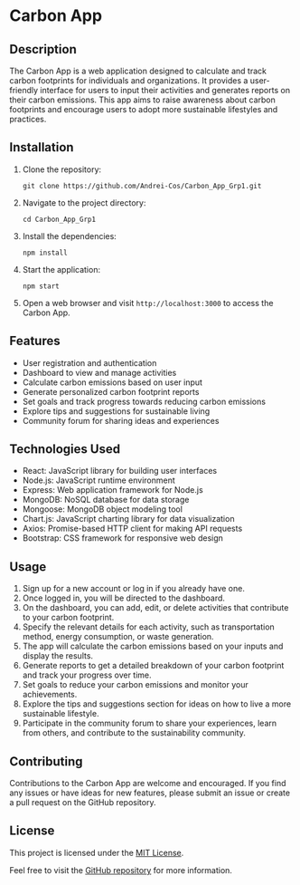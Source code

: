 # Carbon App

## Description
The Carbon App is a web application designed to calculate and track carbon footprints for individuals and organizations. It provides a user-friendly interface for users to input their activities and generates reports on their carbon emissions. This app aims to raise awareness about carbon footprints and encourage users to adopt more sustainable lifestyles and practices.

## Installation
1. Clone the repository:
   ```shell
   git clone https://github.com/Andrei-Cos/Carbon_App_Grp1.git
   ```

2. Navigate to the project directory:
   ```shell
   cd Carbon_App_Grp1
   ```

3. Install the dependencies:
   ```shell
   npm install
   ```

4. Start the application:
   ```shell
   npm start
   ```

5. Open a web browser and visit `http://localhost:3000` to access the Carbon App.

## Features
- User registration and authentication
- Dashboard to view and manage activities
- Calculate carbon emissions based on user input
- Generate personalized carbon footprint reports
- Set goals and track progress towards reducing carbon emissions
- Explore tips and suggestions for sustainable living
- Community forum for sharing ideas and experiences

## Technologies Used
- React: JavaScript library for building user interfaces
- Node.js: JavaScript runtime environment
- Express: Web application framework for Node.js
- MongoDB: NoSQL database for data storage
- Mongoose: MongoDB object modeling tool
- Chart.js: JavaScript charting library for data visualization
- Axios: Promise-based HTTP client for making API requests
- Bootstrap: CSS framework for responsive web design

## Usage
1. Sign up for a new account or log in if you already have one.
2. Once logged in, you will be directed to the dashboard.
3. On the dashboard, you can add, edit, or delete activities that contribute to your carbon footprint.
4. Specify the relevant details for each activity, such as transportation method, energy consumption, or waste generation.
5. The app will calculate the carbon emissions based on your inputs and display the results.
6. Generate reports to get a detailed breakdown of your carbon footprint and track your progress over time.
7. Set goals to reduce your carbon emissions and monitor your achievements.
8. Explore the tips and suggestions section for ideas on how to live a more sustainable lifestyle.
9. Participate in the community forum to share your experiences, learn from others, and contribute to the sustainability community.

## Contributing
Contributions to the Carbon App are welcome and encouraged. If you find any issues or have ideas for new features, please submit an issue or create a pull request on the GitHub repository.

## License
This project is licensed under the [MIT License](LICENSE).

Feel free to visit the [GitHub repository](https://github.com/Andrei-Cos/Carbon_App_Grp1) for more information.
